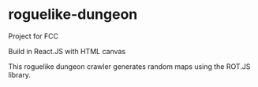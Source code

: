 # roguelike-dungeon

Project for FCC

Build in React.JS with HTML canvas

This roguelike dungeon crawler generates random maps using the ROT.JS library.
